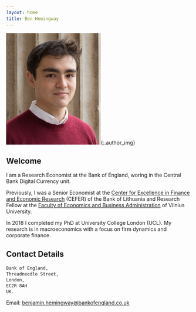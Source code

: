 ```yaml
---
layout: home
title: Ben Hemingway
---
```

![image](assets/images/author.jpg "Photo of the author"){:.author_img}
## Welcome

I am a Research Economist at the Bank of England, woring in the Central Bank Digital Currency unit.

Previously, I was a Senior Economist at the [Center for Excellence in Finance and Economic Research](https://www.lb.lt/en/cefer) (CEFER) of the Bank of Lithuania and Research Fellow at the [Faculty of Economics and Business Administration](http://www.evaf.vu.lt/en/) of Vilnius University. 

In 2018 I completed my PhD at University College London (UCL). My research is in macroeconomics with a focus on firm dynamics and corporate finance.

## Contact Details
```
Bank of England,
Threadneedle Street, 
London, 
EC2R 8AH
UK.
```

Email: [benjamin.hemingway@bankofengland.co.uk](mailto:benjamin.hemingway@bankofengland.co.uk)
